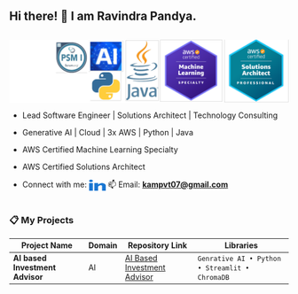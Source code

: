 ## Hi there! 👋   I am Ravindra Pandya.
## 
<img align="center" alt="Certified Engineer" width="750" src="v7.png" />

- Lead Software Engineer | Solutions Architect | Technology Consulting
- Generative AI | Cloud | 3x AWS | Python | Java
- AWS Certified Machine Learning Specialty
- AWS Certified Solutions Architect

-  Connect with me: <a href="https://www.linkedin.com/in/ravindrapandya/" target="blank"><img align="center" src="linked-in-alt.svg" alt="/in/ravindrapandya" height="20" width="30" /></a>          📫 Email: **kampvt07@gmail.com**

#
### 📋 My Projects

| Project Name                           | Domain         | Repository Link                                                                    | Libraries                              |
| -------------------------------------- | -------------- | ---------------------------------------------------------------------------------- | -------------------------------------- |
| **AI based Investment Advisor**        | AI             |[AI Based Investment Advisor](https://github.com/ravindraptech/ai-investment-advisor) | `Genrative AI • Python • Streamlit • ChromaDB` |
#
#

<!--
**ravindraptech/ravindraptech** is a ✨ _special_ ✨ repository because its `README.md` (this file) appears on your GitHub profile.

Here are some ideas to get you started:

- 🔭 I’m currently working on ...
- 🌱 I’m currently learning ...
- 👯 I’m looking to collaborate on ...
- 🤔 I’m looking for help with ...
- 💬 Ask me about ...
- 📫 How to reach me: ...
- 😄 Pronouns: ...
- ⚡ Fun fact: ...
-->
